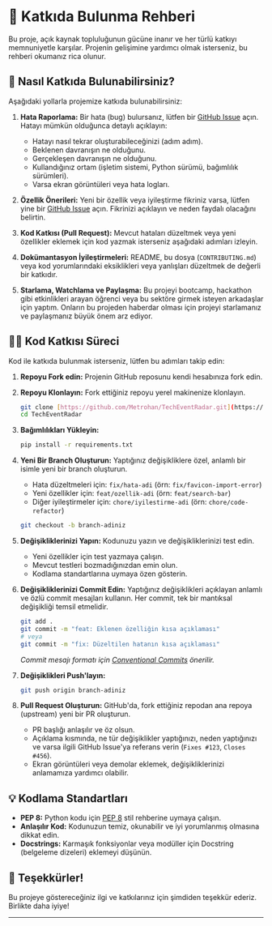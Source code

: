 # 🤝 Katkıda Bulunma Rehberi

Bu proje, açık kaynak topluluğunun gücüne inanır ve her türlü katkıyı memnuniyetle karşılar. Projenin gelişimine yardımcı olmak isterseniz, bu rehberi okumanız rica olunur.

## 🌟 Nasıl Katkıda Bulunabilirsiniz?

Aşağıdaki yollarla projemize katkıda bulunabilirsiniz:

1.  **Hata Raporlama:** Bir hata (bug) bulursanız, lütfen bir [GitHub Issue](https://github.com/Metrohan/TechEventRadar/issues) açın. Hatayı mümkün olduğunca detaylı açıklayın:
    * Hatayı nasıl tekrar oluşturabileceğinizi (adım adım).
    * Beklenen davranışın ne olduğunu.
    * Gerçekleşen davranışın ne olduğunu.
    * Kullandığınız ortam (işletim sistemi, Python sürümü, bağımlılık sürümleri).
    * Varsa ekran görüntüleri veya hata logları.

2.  **Özellik Önerileri:** Yeni bir özellik veya iyileştirme fikriniz varsa, lütfen yine bir [GitHub Issue](https://github.com/Metrohan/TechEventRadar/issues) açın. Fikrinizi açıklayın ve neden faydalı olacağını belirtin.

3.  **Kod Katkısı (Pull Request):** Mevcut hataları düzeltmek veya yeni özellikler eklemek için kod yazmak isterseniz aşağıdaki adımları izleyin.

4.  **Dokümantasyon İyileştirmeleri:** README, bu dosya (`CONTRIBUTING.md`) veya kod yorumlarındaki eksiklikleri veya yanlışları düzeltmek de değerli bir katkıdır.

5.  **Starlama, Watchlama ve Paylaşma:** Bu projeyi bootcamp, hackathon gibi etkinlikleri arayan öğrenci veya bu sektöre girmek isteyen arkadaşlar için yaptım. Onların bu projeden haberdar olması için projeyi starlamanız ve paylaşmanız büyük önem arz ediyor. 

## 👨‍💻 Kod Katkısı Süreci

Kod ile katkıda bulunmak isterseniz, lütfen bu adımları takip edin:

1.  **Repoyu Fork edin:** Projenin GitHub reposunu kendi hesabınıza fork edin.
2.  **Repoyu Klonlayın:** Fork ettiğiniz repoyu yerel makinenize klonlayın.
    ```bash
    git clone [https://github.com/Metrohan/TechEventRadar.git](https://github.com/Metrohan/TechEventRadar.git)
    cd TechEventRadar
    ```
3.  **Bağımlılıkları Yükleyin:**
    ```bash
    pip install -r requirements.txt
    ```
4.  **Yeni Bir Branch Oluşturun:** Yaptığınız değişikliklere özel, anlamlı bir isimle yeni bir branch oluşturun.
    * Hata düzeltmeleri için: `fix/hata-adi` (örn: `fix/favicon-import-error`)
    * Yeni özellikler için: `feat/ozellik-adi` (örn: `feat/search-bar`)
    * Diğer iyileştirmeler için: `chore/iyilestirme-adi` (örn: `chore/code-refactor`)
    ```bash
    git checkout -b branch-adiniz
    ```
5.  **Değişikliklerinizi Yapın:** Kodunuzu yazın ve değişikliklerinizi test edin.
    * Yeni özellikler için test yazmaya çalışın.
    * Mevcut testleri bozmadığınızdan emin olun.
    * Kodlama standartlarına uymaya özen gösterin.

6.  **Değişikliklerinizi Commit Edin:** Yaptığınız değişiklikleri açıklayan anlamlı ve özlü commit mesajları kullanın. Her commit, tek bir mantıksal değişikliği temsil etmelidir.
    ```bash
    git add .
    git commit -m "feat: Eklenen özelliğin kısa açıklaması"
    # veya
    git commit -m "fix: Düzeltilen hatanın kısa açıklaması"
    ```
    *Commit mesajı formatı için [Conventional Commits](https://www.conventionalcommits.org/en/v1.0.0/) önerilir.*

7.  **Değişiklikleri Push'layın:**
    ```bash
    git push origin branch-adiniz
    ```
8.  **Pull Request Oluşturun:** GitHub'da, fork ettiğiniz repodan ana repoya (upstream) yeni bir PR oluşturun.
    * PR başlığı anlaşılır ve öz olsun.
    * Açıklama kısmında, ne tür değişiklikler yaptığınızı, neden yaptığınızı ve varsa ilgili GitHub Issue'ya referans verin (`Fixes #123`, `Closes #456`).
    * Ekran görüntüleri veya demolar eklemek, değişikliklerinizi anlamamıza yardımcı olabilir.

## 💡 Kodlama Standartları

* **PEP 8:** Python kodu için [PEP 8](https://www.python.org/dev/peps/pep-0008/) stil rehberine uymaya çalışın.
* **Anlaşılır Kod:** Kodunuzun temiz, okunabilir ve iyi yorumlanmış olmasına dikkat edin.
* **Docstrings:** Karmaşık fonksiyonlar veya modüller için Docstring (belgeleme dizeleri) eklemeyi düşünün.

## 🙏 Teşekkürler!

Bu projeye göstereceğiniz ilgi ve katkılarınız için şimdiden teşekkür ederiz. Birlikte daha iyiye!

---